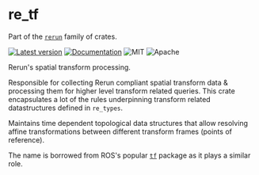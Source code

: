 # re_tf

Part of the [`rerun`](https://github.com/rerun-io/rerun) family of crates.

[![Latest version](https://img.shields.io/crates/v/re_tf.svg#speculative-link)](https://crates.io/crates/store/re_tf#speculative-link)
[![Documentation](https://docs.rs/re_tf/badge.svg#speculative-link)](https://docs.rs/re_tf#speculative-link)
![MIT](https://img.shields.io/badge/license-MIT-blue.svg)
![Apache](https://img.shields.io/badge/license-Apache-blue.svg)

Rerun's spatial transform processing.

Responsible for collecting Rerun compliant spatial transform data & processing them for higher level transform related queries.
This crate encapsulates a lot of the rules underpinning transform related datastructures defined in `re_types`.

Maintains time dependent topological data structures that allow resolving affine transformations between different transform frames (points of reference).

The name is borrowed from ROS's popular [`tf`](https://wiki.ros.org/tf) package as it plays a similar role.
